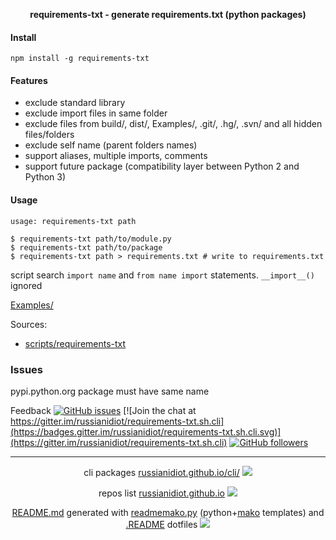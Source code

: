 <p align="center">
	<b>requirements-txt - generate requirements.txt (python packages)</b>
</p>

#### Install

`npm install -g requirements-txt`

#### Features

*	exclude standard library
*	exclude import files in same folder
*	exclude files from build/, dist/, Examples/, .git/, .hg/, .svn/ and all hidden files/folders
*	exclude self name (parent folders names)
*	support aliases, multiple imports, comments
*	support future package (compatibility layer between Python 2 and Python 3)

#### Usage

```shell
usage: requirements-txt path

$ requirements-txt path/to/module.py
$ requirements-txt path/to/package
$ requirements-txt path > requirements.txt # write to requirements.txt

```

script search `import name` and `from name import` statements. `__import__()` ignored

[Examples/](https://github.com/russianidiot/requirements-txt.sh.cli/tree/master/Examples)

Sources:
*	[scripts/requirements-txt](https://github.com/russianidiot/requirements-txt.sh.cli/blob/master/scripts/requirements-txt)

### Issues

pypi.python.org package must have same name

Feedback
[![GitHub issues](https://img.shields.io/github/issues/russianidiot/requirements-txt.sh.cli.svg)](https://github.com/russianidiot/requirements-txt.sh.cli/issues)
[![Join the chat at https://gitter.im/russianidiot/requirements-txt.sh.cli](https://badges.gitter.im/russianidiot/requirements-txt.sh.cli.svg)](https://gitter.im/russianidiot/requirements-txt.sh.cli)
[![GitHub followers](https://img.shields.io/github/followers/russianidiot.svg?style=social&label=Follow)](https://github.com/russianidiot)

* * *

<p align="center">
	cli packages <a href="http://russianidiot.github.io/python/">russianidiot.github.io/cli/</a>
<img src="http://russianidiot.github.io/images/cli/16.png" />
</p>

<p align="center">
	repos list <a href="http://russianidiot.github.io/">russianidiot.github.io</a> <img src="http://russianidiot.github.io/images/star/16.png" />
</p>

<p align="center">
	<a href="https://raw.githubusercontent.com/russianidiot/requirements-txt.sh.cli/master/.README/nodejs.com/README.md">README.md</a> generated with <a href="https://github.com/russianidiot/readme-mako.py">readmemako.py</a> (python+<a href="http://www.makotemplates.org/">mako</a> templates) and <a href="https://github.com/russianidiot-dotfiles/.README">.README</a> dotfiles 
<img src="http://russianidiot.github.io/images/book/16.png">
</p>

